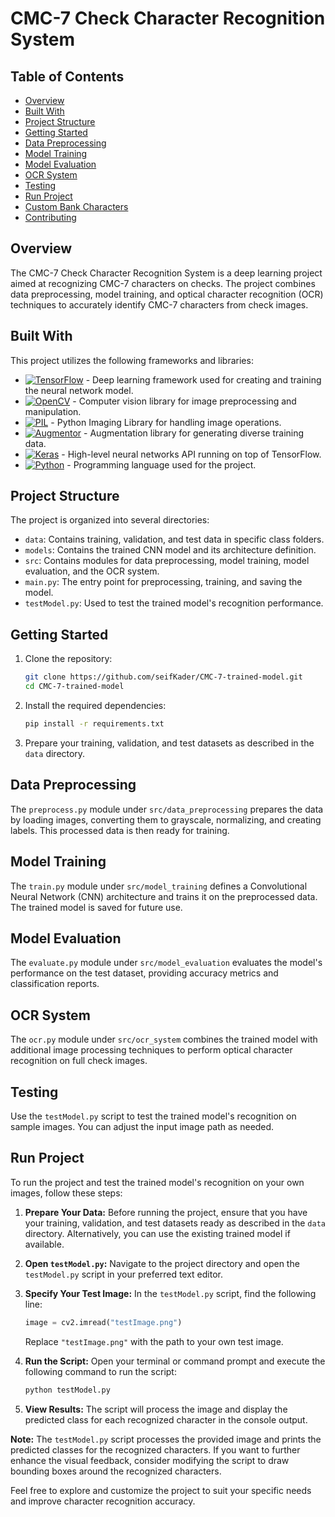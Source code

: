 # CMC-7 Check Character Recognition System

## Table of Contents

- [Overview](#overview)
- [Built With](#built-with)
- [Project Structure](#project-structure)
- [Getting Started](#getting-started)
- [Data Preprocessing](#data-preprocessing)
- [Model Training](#model-training)
- [Model Evaluation](#model-evaluation)
- [OCR System](#ocr-system)
- [Testing](#testing)
- [Run Project](#run-project)
- [Custom Bank Characters](#custom-bank-characters)
- [Contributing](#contributing)

## Overview

The CMC-7 Check Character Recognition System is a deep learning project aimed at recognizing CMC-7 characters on checks. The project combines data preprocessing, model training, and optical character recognition (OCR) techniques to accurately identify CMC-7 characters from check images.

## Built With

This project utilizes the following frameworks and libraries:

- [![TensorFlow][TensorFlow]][TensorFlow-url] - Deep learning framework used for creating and training the neural network model.
- [![OpenCV][OpenCV]][OpenCV-url] - Computer vision library for image preprocessing and manipulation.
- [![PIL][PIL]][PIL-url] - Python Imaging Library for handling image operations.
- [![Augmentor][Augmentor]][Augmentor-url] - Augmentation library for generating diverse training data.
- [![Keras][Keras]][Keras-url] - High-level neural networks API running on top of TensorFlow.
- [![Python][Python]][Python-url] - Programming language used for the project.

[TensorFlow]: https://img.shields.io/badge/TensorFlow-FF6F00?style=flat-square&logo=tensorflow&logoColor=white
[TensorFlow-url]: https://www.tensorflow.org/
[OpenCV]: https://img.shields.io/badge/OpenCV-5C3EE8?style=flat-square&logo=opencv&logoColor=white
[OpenCV-url]: https://opencv.org/
[PIL]: https://img.shields.io/badge/PIL-F9DC3E?style=flat-square&logo=python&logoColor=white
[PIL-url]: https://python-pillow.org/
[Augmentor]: https://img.shields.io/badge/Augmentor-02A8AC?style=flat-square&logo=python&logoColor=white
[Augmentor-url]: https://augmentor.readthedocs.io/
[Keras]: https://img.shields.io/badge/Keras-D00000?style=flat-square&logo=keras&logoColor=white
[Keras-url]: https://keras.io/
[Python]: https://img.shields.io/badge/Python-3776AB?style=flat-square&logo=python&logoColor=white
[Python-url]: https://www.python.org/

## Project Structure

The project is organized into several directories:

- `data`: Contains training, validation, and test data in specific class folders.
- `models`: Contains the trained CNN model and its architecture definition.
- `src`: Contains modules for data preprocessing, model training, model evaluation, and the OCR system.
- `main.py`: The entry point for preprocessing, training, and saving the model.
- `testModel.py`: Used to test the trained model's recognition performance.

## Getting Started

1. Clone the repository:

   ```bash
   git clone https://github.com/seifKader/CMC-7-trained-model.git
   cd CMC-7-trained-model
   ```

2. Install the required dependencies:

   ```bash
   pip install -r requirements.txt
   ```

3. Prepare your training, validation, and test datasets as described in the `data` directory.

## Data Preprocessing

The `preprocess.py` module under `src/data_preprocessing` prepares the data by loading images, converting them to grayscale, normalizing, and creating labels. This processed data is then ready for training.

## Model Training

The `train.py` module under `src/model_training` defines a Convolutional Neural Network (CNN) architecture and trains it on the preprocessed data. The trained model is saved for future use.

## Model Evaluation

The `evaluate.py` module under `src/model_evaluation` evaluates the model's performance on the test dataset, providing accuracy metrics and classification reports.

## OCR System

The `ocr.py` module under `src/ocr_system` combines the trained model with additional image processing techniques to perform optical character recognition on full check images.

## Testing

Use the `testModel.py` script to test the trained model's recognition on sample images. You can adjust the input image path as needed.

## Run Project

To run the project and test the trained model's recognition on your own images, follow these steps:

1. **Prepare Your Data:** Before running the project, ensure that you have your training, validation, and test datasets ready as described in the `data` directory. Alternatively, you can use the existing trained model if available.

2. **Open `testModel.py`:** Navigate to the project directory and open the `testModel.py` script in your preferred text editor.

3. **Specify Your Test Image:** In the `testModel.py` script, find the following line:

   ```python
   image = cv2.imread("testImage.png")
   ```

   Replace `"testImage.png"` with the path to your own test image.

4. **Run the Script:** Open your terminal or command prompt and execute the following command to run the script:

   ```bash
   python testModel.py
   ```

5. **View Results:** The script will process the image and display the predicted class for each recognized character in the console output.

**Note:** The `testModel.py` script processes the provided image and prints the predicted classes for the recognized characters. If you want to further enhance the visual feedback, consider modifying the script to draw bounding boxes around the recognized characters.

Feel free to explore and customize the project to suit your specific needs and improve character recognition accuracy.